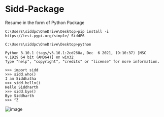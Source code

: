 # Sidd-Package
Resume in the form of Python Package 


```
C:\Users\siddpc\OneDrive\Desktop>pip install -i https://test.pypi.org/simple/ SiddP6

```

```
C:\Users\siddpc\OneDrive\Desktop>python

Python 3.10.1 (tags/v3.10.1:2cd268a, Dec  6 2021, 19:10:37) [MSC v.1929 64 bit (AMD64)] on win32
Type "help", "copyright", "credits" or "license" for more information.

>>> import sidd
>>> sidd.who()
I am Siddhatha
>>> sidd.hello()
Hello Siddharth
>>> sidd.bye()
Bye Siddharth
>>> ^Z
```

![image](https://user-images.githubusercontent.com/91800813/202278949-e53aa26b-5442-4d64-92e3-8a44f1875dee.png)
